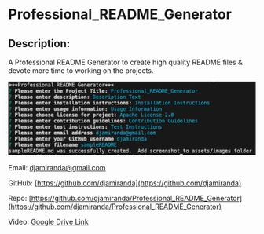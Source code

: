 # Professional_README_Generator
  
  
  ## Description:
  A Professional README Generator to create high quality README files & devote more time to working on the projects.

  ![screenshot.png from assets/images should be here](./assets/images/screenshot.png)
  
  Email:
  djamiranda@gmail.com
  
  GitHub:
  [https://github.com/djamiranda](https://github.com/djamiranda)
  
  Repo:
  [https://github.com/djamiranda/Professional_README_Generator](https://github.com/djamiranda/Professional_README_Generator)

  Video:
  [Google Drive Link](https://drive.google.com/file/d/1uHbo7ahQFqRXLENmiI6rh3f2JNGsaveP/view?usp=sharing)